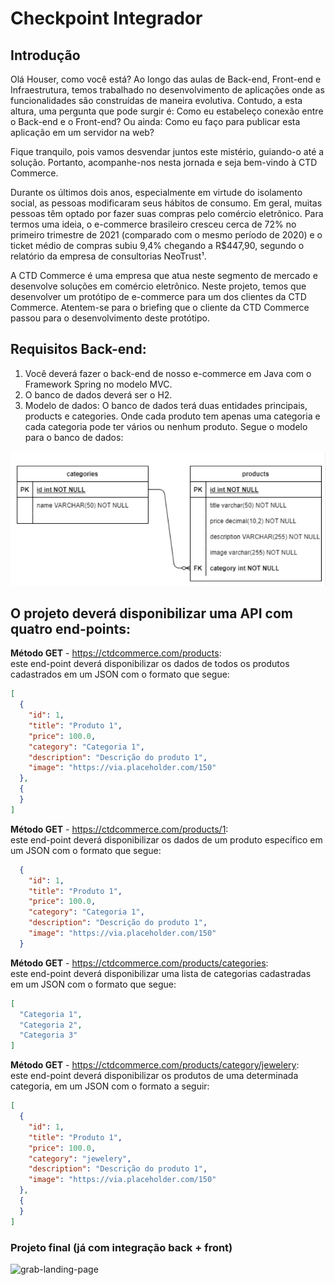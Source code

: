 # Checkpoint Integrador

## Introdução

Olá Houser, como você está? Ao longo das aulas de Back-end, Front-end e Infraestrutura, temos trabalhado no desenvolvimento de aplicações onde as funcionalidades são construídas de maneira evolutiva. Contudo, a esta altura, uma pergunta que pode surgir é: Como eu estabeleço conexão entre o Back-end e o Front-end? Ou ainda: Como eu faço para publicar esta aplicação em um servidor na web?

Fique tranquilo, pois vamos desvendar juntos este mistério, guiando-o até a solução. Portanto, acompanhe-nos nesta jornada e seja bem-vindo à CTD Commerce.

Durante os últimos dois anos, especialmente em virtude do isolamento social, as pessoas modificaram seus hábitos de consumo. Em geral, muitas pessoas têm optado por fazer suas compras pelo comércio eletrônico. Para termos uma ideia, o e-commerce brasileiro cresceu cerca de 72% no primeiro trimestre de 2021 (comparado com o mesmo período de 2020) e o ticket médio de compras subiu 9,4% chegando a R$447,90, segundo o relatório da empresa de consultorias NeoTrust¹.


A CTD Commerce é uma empresa que atua neste segmento de mercado e desenvolve soluções em comércio eletrônico. Neste projeto, temos que desenvolver um protótipo de e-commerce para um dos clientes da CTD Commerce.
Atentem-se para o briefing que o cliente da CTD Commerce passou para o desenvolvimento deste protótipo.

## Requisitos Back-end:

1. Você deverá fazer o back-end de nosso e-commerce em Java com o Framework Spring no modelo MVC.
2. O banco de dados deverá ser o H2.
3. Modelo de dados: O banco de dados terá duas entidades principais, products e categories. Onde cada produto tem apenas uma categoria e cada categoria pode ter vários ou nenhum produto.
Segue o modelo para o banco de dados:

![](./res/uml.png)

## O projeto deverá disponibilizar uma API com quatro end-points:

**Método GET** - https://ctdcommerce.com/products: <br>
este end-point deverá disponibilizar os dados de todos os produtos cadastrados em um JSON com o formato que segue:
```json
[
  {
    "id": 1,
    "title": "Produto 1",
    "price": 100.0,
    "category": "Categoria 1",
    "description": "Descrição do produto 1",
    "image": "https://via.placeholder.com/150"
  },
  {
  }
]
```

**Método GET** - https://ctdcommerce.com/products/1: <br>
este end-point deverá disponibilizar os dados de um produto específico em um JSON  com o formato que segue:
```json
  {
    "id": 1,
    "title": "Produto 1",
    "price": 100.0,
    "category": "Categoria 1",
    "description": "Descrição do produto 1",
    "image": "https://via.placeholder.com/150"
  }
```

**Método GET** - https://ctdcommerce.com/products/categories: <br>
este end-point deverá disponibilizar uma lista de categorias cadastradas em um JSON  com o formato que segue:
```json
[
  "Categoria 1",
  "Categoria 2",
  "Categoria 3"
]
```

**Método GET** - https://ctdcommerce.com/products/category/jewelery: <br>
este end-point deverá disponibilizar os produtos de uma determinada categoria, em um JSON  com o formato a seguir:
```json
[
  {
    "id": 1,
    "title": "Produto 1",
    "price": 100.0,
    "category": "jewelery",
    "description": "Descrição do produto 1",
    "image": "https://via.placeholder.com/150"
  },
  {
  }
]
```

### Projeto final (já com integração back + front)
![grab-landing-page](https://github.com/PedroMoreiraDev/checkpointintegrador-back/blob/main/gif-site-projeto-final.gif?raw=true)
